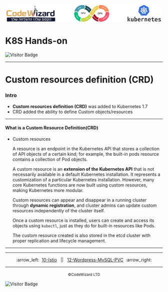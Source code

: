 ![](../../resources/k8s-logos.png)

# K8S Hands-on
![Visitor Badge](https://visitor-badge.laobi.icu/badge?page_id=nirgeier)

---
# Custom resources definition (CRD)

### Intro
- **Custom resources definition (CRD)** was added to  Kubernetes 1.7
- CRD added the ability to define Custom objects/resources 

---
#### What is a Custom Resource Definition(CRD)
- Custom resources

    A resource is an endpoint in the Kubernetes API that stores a collection of API objects of a certain kind; for example, the built-in pods resource contains a collection of Pod objects.

    A custom resource is an **extension of the Kubernetes API** that is not necessarily available in a default Kubernetes installation. It represents a customization of a particular Kubernetes installation. However, many core Kubernetes functions are now built using custom resources, making Kubernetes more modular.

    Custom resources can appear and disappear in a running cluster through **dynamic registration**, and cluster admins can update custom resources independently of the cluster itself. 
    
    Once a custom resource is installed, users can create and access its objects using `kubectl`, just as they do for built-in resources like Pods.

    The custom resource created is also stored in the etcd cluster with proper replication and lifecycle management. 

---

<!-- navigation start -->

---

<div align="center">
:arrow_left:&nbsp;
  <a href="../10-Istio">10-Istio</a>
&nbsp;&nbsp;||&nbsp;&nbsp;  <a href="../12-Wordpress-MySQL-PVC">12-Wordpress-MySQL-PVC</a>
  &nbsp;:arrow_right:</div>

---

<div align="center">
  <small>&copy;CodeWizard LTD</small>
</div>

![Visitor Badge](https://visitor-badge.laobi.icu/badge?page_id=nirgeier)

<!-- navigation end -->